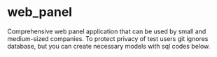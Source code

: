 # web_panel
Comprehensive web panel application that can be used by small and medium-sized companies.
To protect privacy of test users git ignores database, but you can create necessary models with sql codes below.